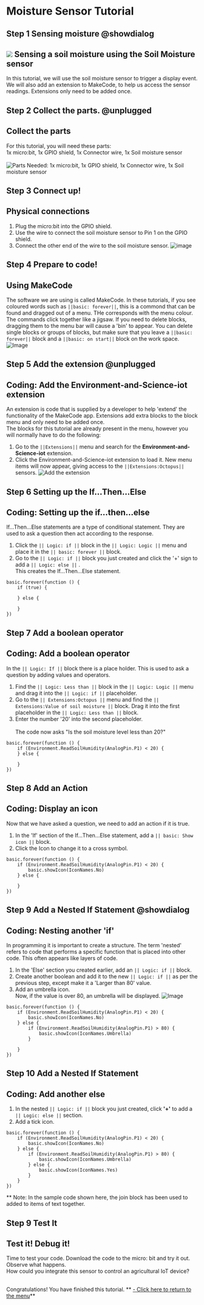 # Moisture Sensor Tutorial

<!---------------------------------------------------------------
------------Moisture Sensor TUTORIAL------------Complete-----
----------------------------------------------------------------->

## Step 1 Sensing moisture @showdialog

![](https://raw.githubusercontent.com/EarthEdSTEM/earthed-iot-programs-tutorials/master/Images/T_Soil_Moisture/Soil_Moisture_Sensor_Banner.gif)
Sensing a soil moisture using the Soil Moisture sensor
-------------------------------------------

In this tutorial, we will use the soil moisture sensor to trigger a display event. We will also add an extension to MakeCode, to help us access the sensor readings.  Extensions only need to be added once.

## Step 2 Collect the parts. @unplugged
Collect the parts
-----------------
For this tutorial, you will need these parts:<br>
1x micro:bit, 1x GPIO shield, 1x Connector wire, 1x Soil moisture sensor<br><br>
![Parts Needed: 1x micro:bit, 1x GPIO shield, 1x Connector wire, 1x Soil moisture sensor](https://raw.githubusercontent.com/EarthEdSTEM/earthed-iot-programs-tutorials/master/Images/T_Soil_Moisture/IoT_Soil_Moisture_Sensor_Parts_List.png)
<br>

## Step 3 Connect up!
Physical connections
--------------------
1. Plug the micro:bit into the GPIO shield.
2. Use the wire to connect the soil moisture sensor to Pin 1 on the GPIO shield. 
3. Connect the other end of the wire to the soil moisture sensor.
![image](https://raw.githubusercontent.com/EarthEdSTEM/earthed-iot-programs-tutorials/master/Images/T_Soil_Moisture/IoT_Soil_Moisture_Sensor_Connections.png)

## Step 4 Prepare to code!
Using MakeCode
------------------------------
The software we are using is called MakeCode. In these tutorials, if you see coloured words such as ``||basic: forever||``, this is a commond that can be found and dragged out of a menu. THe corresponds with the menu colour. The commands click together like a jigsaw. 
If you need to delete blocks, dragging them to the menu bar will cause a 'bin' to appear. 
You can delete single blocks or groups of blocks, but make sure that you leave 
a ``||basic: forever||`` block and a ``||basic: on start||`` block on the work space.
![Image](https://raw.githubusercontent.com/EarthEdSTEM/earthed-iot-programs-tutorials/master/Images/General/Delete_blocks.png)

## Step 5 Add the extension @unplugged
Coding: Add the Environment-and-Science-iot extension
----------------------------------------
An extension is code that is supplied by a developer to help 'extend' the functionality of the MakeCode app. Extensions add extra blocks to the block menu and only need to be added once. 
<br>The blocks for this tutorial are already present in the menu, however you will normally have to do the following:
1. Go to the ``||Extensions||`` menu and search for the **Environment-and-Science-iot** extension. 
2. Click the Environment-and-Science-iot extension to load it. New menu items will now appear, giving access to the ``||Extensions:Octopus||`` sensors.
![Add the extension](https://raw.githubusercontent.com/EarthEdSTEM/earthed-iot-programs-tutorials/master/Images/General/Add_Extension.gif)

## Step 6 Setting up the If...Then...Else
Coding: Setting up the if...then...else
--------------------------
If...Then...Else statements are a type of conditional statement. They are used to ask a question then act according to the response.
1. Click the ``|| Logic: if ||`` block in the ``|| Logic: Logic ||`` menu and place it in the ``|| basic: forever ||`` block.
2. Go to the  ``|| Logic: if ||`` block you just created and click the '+' sign to add a ``|| Logic: else ||`` .<br>
This creates the If...Then...Else statement.

```blocks
basic.forever(function () {
    if (true) {
    	
    } else {
    	
    }
})
```

## Step 7 Add a boolean operator
Coding: Add a boolean operator
----------------------------------------
In the ``|| Logic: If ||`` block there is a place holder. This is used to ask a question by adding values and operators.
1. Find the ``|| Logic: Less than ||`` block in the ``|| Logic: Logic ||`` menu and drag it into the ``|| Logic: if ||`` placeholder.
2. Go to the ``|| Extensions:Octopus ||`` menu and find the ``|| Extensions:Value of soil moisture ||`` block. Drag it into the first placeholder in the ``|| Logic: Less than ||`` block.
3. Enter the number '20' into the second placeholder.<br><br>
The code now asks "Is the soil moisture level less than 20?"

```blocks
basic.forever(function () {
    if (Environment.ReadSoilHumidity(AnalogPin.P1) < 20) {    
    } else {
    	
    }
})
```

## Step 8 Add an Action
Coding: Display an icon
----------------------------------------
Now that we have asked a question, we need to add an action if it is true. 
1. In the 'If' section of the If...Then...Else statement, add a ``|| basic: Show icon ||`` block.
2. Click the Icon to change it to a cross symbol.

```blocks
basic.forever(function () {
    if (Environment.ReadSoilHumidity(AnalogPin.P1) < 20) {
        basic.showIcon(IconNames.No)
    } else {
    	
    }
})
```

## Step 9 Add a Nested If Statement @showdialog
Coding: Nesting another 'if'
-------------------------------------
In programming it is important to create a structure. The term 'nested' refers to code that performs a specific function that is placed into other code. 
This often appears like layers of code.
1. In the 'Else' section you created earlier, add an ``|| Logic: if ||`` block.
2. Create another boolean and add it to the new ``|| Logic: if ||`` as per the previous step, except make it a 'Larger than 80' value.
3. Add an umbrella icon.<br>
Now, if the value is over 80, an umbrella will be displayed.
![Image](https://https://raw.githubusercontent.com/EarthEdSTEM/earthed-iot-programs-tutorials/master/Images/T_Soil_Moisture/nestedif1.jpg)

```blocks
basic.forever(function () {
    if (Environment.ReadSoilHumidity(AnalogPin.P1) < 20) {
        basic.showIcon(IconNames.No)
    } else {
        if (Environment.ReadSoilHumidity(AnalogPin.P1) > 80) {
            basic.showIcon(IconNames.Umbrella)
        }
    	
    }
})
```
## Step 10 Add a Nested If Statement
Coding: Add another else
-------------------------------------
1. In the nested ``|| Logic: if ||`` block you just created, click **'+'** to add a ``|| Logic: else ||`` section.
2. Add a tick icon.

```blocks
basic.forever(function () {
    if (Environment.ReadSoilHumidity(AnalogPin.P1) < 20) {
        basic.showIcon(IconNames.No)
    } else {
        if (Environment.ReadSoilHumidity(AnalogPin.P1) > 80) {
            basic.showIcon(IconNames.Umbrella)
        } else {
            basic.showIcon(IconNames.Yes)
        }
    }
})
```
** Note: In the sample code shown here, the join block has been used to added to items of text together.
 
## Step 9 Test It
Test it! Debug it!
------------------
Time to test your code. Download the code to the micro: bit and try it out. Observe what happens.<br>
How could you integrate this sensor to control an agricultural IoT device?<br><br>

Congratulations! You have finished this tutorial.
** [- Click here to return to the menu](https://sites.google.com/earthed.vic.edu.au/tutorial-iot/home)**<br>

<script src="https://makecode.com/gh-pages-embed.js" > </script><script>makeCodeRender("{{ site.makecode.home_url }}", "{{ site.github.owner_name }}/{ { site.github.repository_name } } ");</script>
